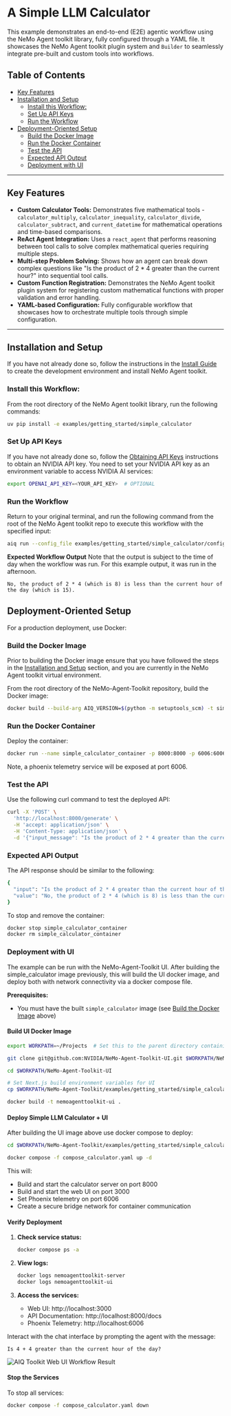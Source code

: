 <!--
SPDX-FileCopyrightText: Copyright (c) 2025, NVIDIA CORPORATION & AFFILIATES. All rights reserved.
SPDX-License-Identifier: Apache-2.0

Licensed under the Apache License, Version 2.0 (the "License");
you may not use this file except in compliance with the License.
You may obtain a copy of the License at

http://www.apache.org/licenses/LICENSE-2.0

Unless required by applicable law or agreed to in writing, software
distributed under the License is distributed on an "AS IS" BASIS,
WITHOUT WARRANTIES OR CONDITIONS OF ANY KIND, either express or implied.
See the License for the specific language governing permissions and
limitations under the License.
-->

# A Simple LLM Calculator

This example demonstrates an end-to-end (E2E) agentic workflow using the NeMo Agent toolkit library, fully configured through a YAML file. It showcases the NeMo Agent toolkit plugin system and `Builder` to seamlessly integrate pre-built and custom tools into workflows.

## Table of Contents

- [Key Features](#key-features)
- [Installation and Setup](#installation-and-setup)
  - [Install this Workflow:](#install-this-workflow)
  - [Set Up API Keys](#set-up-api-keys)
  - [Run the Workflow](#run-the-workflow)
- [Deployment-Oriented Setup](#deployment-oriented-setup)
  - [Build the Docker Image](#build-the-docker-image)
  - [Run the Docker Container](#run-the-docker-container)
  - [Test the API](#test-the-api)
  - [Expected API Output](#expected-api-output)
  - [Deployment with UI](#deployment-with-ui)

---

## Key Features

- **Custom Calculator Tools:** Demonstrates five mathematical tools - `calculator_multiply`, `calculator_inequality`, `calculator_divide`, `calculator_subtract`, and `current_datetime` for mathematical operations and time-based comparisons.
- **ReAct Agent Integration:** Uses a `react_agent` that performs reasoning between tool calls to solve complex mathematical queries requiring multiple steps.
- **Multi-step Problem Solving:** Shows how an agent can break down complex questions like "Is the product of 2 * 4 greater than the current hour?" into sequential tool calls.
- **Custom Function Registration:** Demonstrates the NeMo Agent toolkit plugin system for registering custom mathematical functions with proper validation and error handling.
- **YAML-based Configuration:** Fully configurable workflow that showcases how to orchestrate multiple tools through simple configuration.

---

## Installation and Setup

If you have not already done so, follow the instructions in the [Install Guide](../../../docs/source/quick-start/installing.md#install-from-source) to create the development environment and install NeMo Agent toolkit.

### Install this Workflow:

From the root directory of the NeMo Agent toolkit library, run the following commands:

```bash
uv pip install -e examples/getting_started/simple_calculator
```

### Set Up API Keys
If you have not already done so, follow the [Obtaining API Keys](../../../docs/source/quick-start/installing.md#obtaining-api-keys) instructions to obtain an NVIDIA API key. You need to set your NVIDIA API key as an environment variable to access NVIDIA AI services:

```bash
export OPENAI_API_KEY=<YOUR_API_KEY>  # OPTIONAL
```

### Run the Workflow

Return to your original terminal, and run the following command from the root of the NeMo Agent toolkit repo to execute this workflow with the specified input:

```bash
aiq run --config_file examples/getting_started/simple_calculator/configs/config.yml --input "Is the product of 2 * 4 greater than the current hour of the day?"
```

**Expected Workflow Output**
Note that the output is subject to the time of day when the workflow was run. For this example output, it was run in the afternoon.
```
No, the product of 2 * 4 (which is 8) is less than the current hour of the day (which is 15).
```


## Deployment-Oriented Setup

For a production deployment, use Docker:

### Build the Docker Image

Prior to building the Docker image ensure that you have followed the steps in the [Installation and Setup](#installation-and-setup) section, and you are currently in the NeMo Agent toolkit virtual environment.

From the root directory of the NeMo-Agent-Toolkit repository, build the Docker image:

```bash
docker build --build-arg AIQ_VERSION=$(python -m setuptools_scm) -t simple_calculator -f examples/getting_started/simple_calculator Dockerfile .
```

### Run the Docker Container
Deploy the container:

```bash
docker run --name simple_calculator_container -p 8000:8000 -p 6006:6006 -e OPENAI_API_KEY simple_calculator
```

Note, a phoenix telemetry service will be exposed at port 6006.

### Test the API
Use the following curl command to test the deployed API:

```bash
curl -X 'POST' \
  'http://localhost:8000/generate' \
  -H 'accept: application/json' \
  -H 'Content-Type: application/json' \
  -d '{"input_message": "Is the product of 2 * 4 greater than the current hour of the day?"}'
```

### Expected API Output
The API response should be similar to the following:

```bash
{
  "input": "Is the product of 2 * 4 greater than the current hour of the day?",
  "value": "No, the product of 2 * 4 (which is 8) is less than the current hour of the day (which is 16)."
}
```

To stop and remove the container:

```bash
docker stop simple_calculator_container
docker rm simple_calculator_container
```

### Deployment with UI

The example can be run with the NeMo-Agent-Toolkit UI. After building the simple_calculator image previously, this will build the UI docker image, and deploy both with network connectivity via a docker compose file. 

**Prerequisites:**
- You must have the built `simple_calculator` image (see [Build the Docker Image](#build-the-docker-image) above)

#### Build UI Docker Image

```bash
export WORKPATH=~/Projects  # Set this to the parent directory containing NeMo-Agent-Toolkit

git clone git@github.com:NVIDIA/NeMo-Agent-Toolkit-UI.git $WORKPATH/NeMo-Agent-Toolkit-UI

cd $WORKPATH/NeMo-Agent-Toolkit-UI

# Set Next.js build environment variables for UI 
cp $WORKPATH/NeMo-Agent-Toolkit/examples/getting_started/simple_calculator/.env.docker.ui .env.production

docker build -t nemoagenttoolkit-ui .
```

#### Deploy Simple LLM Calculator + UI

After building the UI image above use docker compose to deploy:

```bash
cd $WORKPATH/NeMo-Agent-Toolkit/examples/getting_started/simple_calculator

docker compose -f compose_calculator.yaml up -d
```

This will:
- Build and start the calculator server on port 8000
- Build and start the web UI on port 3000
- Set Phoenix telemetry on port 6006
- Create a secure bridge network for container communication

#### Verify Deployment

1. **Check service status:**
   ```bash
   docker compose ps -a
   ```

2. **View logs:**
   ```bash
   docker logs nemoagenttoolkit-server
   docker logs nemoagenttoolkit-ui
   ```

3. **Access the services:**
   - Web UI: http://localhost:3000
   - API Documentation: http://localhost:8000/docs
   - Phoenix Telemetry: http://localhost:6006

Interact with the chat interface by prompting the agent with the message:
```
Is 4 + 4 greater than the current hour of the day?
```

![AIQ Toolkit Web UI Workflow Result](https://github.com/NVIDIA/NeMo-Agent-Toolkit-UI/raw/main/public/screenshots/ui_generate_example.png)

#### Stop the Services

To stop all services:
```bash
docker compose -f compose_calculator.yaml down
```